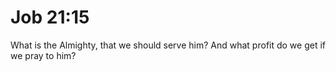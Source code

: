 # Job 21:15

What is the Almighty, that we should serve him? And what profit do we get if we pray to him?
